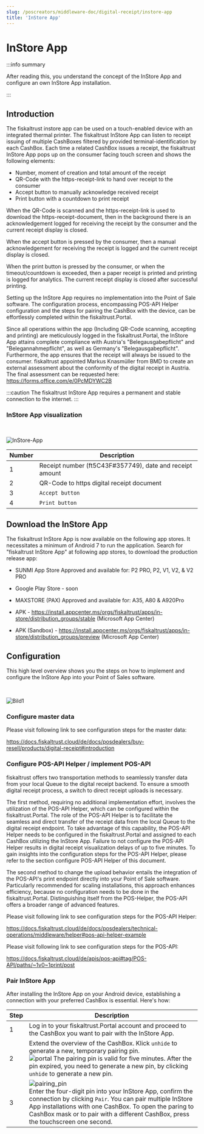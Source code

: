 ```yaml
---
slug: /poscreators/middleware-doc/digital-receipt/instore-app
title: 'InStore App'
---
```


# InStore App

:::info summary

After reading this, you understand the concept of the InStore App and configure an own InStore App installation.

:::

## Introduction

The fiskaltrust instore app can be used on a touch-enabled device with an integrated thermal printer. The fiskaltrust InStore App can listen to receipt issuing of multiple CashBoxes filtered by provided terminal-identification by each CashBox. Each time a related CashBox issues a receipt, the fiskaltrust InStore App pops up on the consumer facing touch screen and shows the following elements: 

* Number, moment of creation and total amount of the receipt 
* QR-Code with the https-receipt-link to hand over receipt to the consumer 
* Accept button to manually acknowledge received receipt 
* Print button with a countdown to print receipt

When the QR-Code is scanned and the https-receipt-link is used to download the https-receipt-document, then in the background there is an acknowledgement logged for receiving the receipt by the consumer and the current receipt display is closed. 

When the accept button is pressed by the consumer, then a manual acknowledgement for receiving the receipt is logged and the current receipt display is closed. 

When the print button is pressed by the consumer, or when the timeout/countdown is exceeded, then a paper receipt is printed and printing is logged for analytics. The current receipt display is closed after successful printing.

Setting up the InStore App requires no implementation into the Point of Sale software. The configuration process, encompassing POS-API Helper configuration and the steps for pairing the CashBox with the device, can be effortlessly completed within the fiskaltrust.Portal.

Since all operations within the app (Including QR-Code scanning, accepting and printing) are meticulously logged in the fiskaltrust.Portal, the InStore App attains complete compliance with Austria's "Belegausgabepflicht" and "Belegannahmepflicht", as well as Germany's "Belegausgabepflicht". Furthermore, the app ensures that the receipt will always be issued to the consumer. fiskaltrust appointed Markus Knasmüller from BMD to create an external assessment about the conformity of the digital receipt in Austria. The final assessment can be requested here: https://forms.office.com/e/0PcMDYWC2B  

:::caution
The fiskaltrust InStore App requires a permanent and stable connection to the internet.
:::

### InStore App visualization
<br/>

![InStore-App](https://github.com/fiskaltrust/interface-doc/assets/124153755/6187c0d1-301c-4296-9948-1873d30088fd)


| Number  | Description |
| ------------- | ------------- |
| 1  | Receipt number (ft5C43F#357749), date and receipt amount |
| 2  | QR-Code to https digital receipt document |
| 3  | `Accept button` |
| 4  | `Print button` |

## Download the InStore App 

The fiskaltrust InStore App is now available on the following app stores. It necessitates a minimum of Android 7 to run the application. 
Search for "fiskaltrust InStore App" at following app stores, to download the production release app:

* SUNMI App Store Approved and available for: P2 PRO, P2, V1, V2, & V2 PRO
* Google Play Store - soon
* MAXSTORE (PAX) Approved and available for: A35, A80 & A920Pro
* APK - https://install.appcenter.ms/orgs/fiskaltrust/apps/in-store/distribution_groups/stable (Microsoft App Center)

* APK (Sandbox) - https://install.appcenter.ms/orgs/fiskaltrust/apps/in-store/distribution_groups/preview (Microsoft App Center)

## Configuration 

This high level overview shows you the steps on how to implement and configure the InStore App into your Point of Sales software.

<br/>

![Bild1](https://github.com/fiskaltrust/interface-doc/assets/124153755/3386890a-bb68-4a75-832d-706c7b7fa33f)

### Configure master data

Please visit following link to see configuration steps for the master data:

https://docs.fiskaltrust.cloud/de/docs/posdealers/buy-resell/products/digital-receipt#introduction

### Configure POS-API Helper / implement POS-API

fiskaltrust offers two transportation methods to seamlessly transfer data from your local Queue to the digital receipt backend. To ensure a smooth digital receipt process, a switch to direct receipt uploads is necessary.

The first method, requiring no additional implementation effort, involves the utilization of the POS-API Helper, which can be configured within the fiskaltrust.Portal. The role of the POS-API Helper is to facilitate the seamless and direct transfer of the receipt data from the local Queue to the digital receipt endpoint. To take advantage of this capability, the POS-API Helper needs to be configured in the fiskaltrust.Portal and assigned to each CashBox utilizing the InStore App. Failure to not configure the POS-API Helper results in digital receipt visualization delays of up to five minutes. To gain insights into the configuration steps for the POS-API Helper, please refer to the section configure POS-API Helper of this document.

The second method to change the upload behavior entails the integration of the POS-API's print endpoint directly into your Point of Sale software. Particularly recommended for scaling installations, this approach enhances efficiency, because no configuration needs to be done in the fiskaltrust.Portal. Distinguishing itself from the POS-Helper, the POS-API offers a broader range of advanced features.

Please visit following link to see configuration steps for the POS-API Helper:

https://docs.fiskaltrust.cloud/de/docs/posdealers/technical-operations/middleware/helper#pos-api-helper-example

Please visit following link to see configuration steps for the POS-API: 

https://docs.fiskaltrust.cloud/de/apis/pos-api#tag/POS-API/paths/~1v0~1print/post

### Pair InStore App

After installing the InStore App on your Android device, establishing a connection with your preferred CashBox is essential. Here's how:

| Step  | Description |
| ------------- | ------------- |
| 1  | Log in to your fiskaltrust.Portal account and proceed to the CashBox you want to pair with the InStore App.  |
| 2  | Extend the overview of the CashBox. Klick `unhide` to generate a new, temporary pairing pin.<br/>![portal](https://github.com/fiskaltrust/interface-doc/assets/124153755/9e7c7b22-f3ef-4276-85e7-860375c853ca) The pairing pin is valid for five minutes. After the pin expired, you need to generate a new pin, by clicking `unhide` to generate a new pin.   |
| 3  | ![pairing_pin](https://github.com/fiskaltrust/interface-doc/assets/124153755/ce1010a1-469f-4747-b368-fe3192f3cae7) <br/> Enter the four-digit pin into your InStore App, confirm the connection by clicking `Pair`. You can pair multiple InStore App installations with one CashBox. To open the paring to CashBox mask or to pair with a different CashBox, press the touchscreen one second.   |
